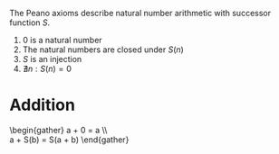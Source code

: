 The Peano axioms describe natural number arithmetic with successor function $S$.

1. 0 is a natural number
2. The natural numbers are closed under $S(n)$
3. $S$ is an injection
4. $\nexists n: S(n) = 0$

# Addition

\begin{gather}
a + 0 = a \\\\\
a + S(b) = S(a + b)
\end{gather}